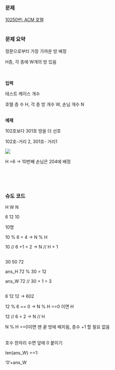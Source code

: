 ### 문제

[10250번: ACM 호텔](https://www.acmicpc.net/problem/10250)
</br></br>

### 문제 요약

정문으로부터 가장 가까운 방 배정

H층, 각 층에 W개의 방 있음
</br></br></br>

**입력**

테스트 케이스 개수

호텔 층 수 H, 각 층 방 개수 W,  손님 개수 N
</br></br>

**예제**

102호보다 301호 방을 더 선호

102호-거리 2, 301호- 거리1

![](https://www.acmicpc.net/upload/images2/elevator.png)


H =6 → 10번째 손님은 204에 배정

</br></br></br>
### 슈도 코드

H W N

6 12 10 

10명

10 % 6 = 4 → N % H

10 // 6 +1 = 2 → N // H + 1</br></br>

30 50 72 

ans_H 72 % 30 = 12

ans_W 72 // 30 + 1 = 3</br></br>


6 12 12 → 602

12 % 6 == 0 →  N % H ==0 이면 H

12 // 6 = 2 → N // H



N  % H ==0이면 맨 끝 방에 배치됨,  층수 +1 할 필요 없음
</br></br>


호수 한자리 수면 앞에 0 붙이기

len(ans_W) ==1:

‘0’+ans_W